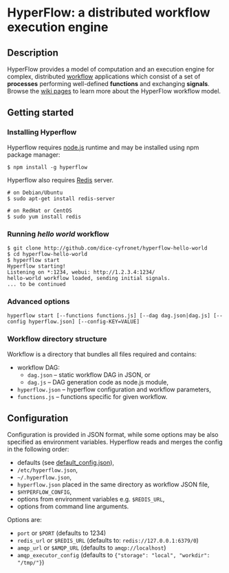 # HyperFlow: a distributed workflow execution engine

## Description

HyperFlow provides a model of computation and an execution engine for complex, distributed [workflow](http://en.wikipedia.org/wiki/Workflow) applications which consist of a set of **processes** performing well-defined **functions** and exchanging **signals**. Browse the [wiki pages](https://github.com/dice-cyfronet/hyperflow/wiki) to learn more about the HyperFlow workflow model. 


## Getting started

### Installing Hyperflow

Hyperflow requires [node.js](http://nodejs.org) runtime and may be installed using npm package manager:

```shell
$ npm install -g hyperflow
```

Hyperflow also requires [Redis](http://redis.io) server.

```shell
# on Debian/Ubuntu
$ sudo apt-get install redis-server

# on RedHat or CentOS
$ sudo yum install redis 
```

### Running *hello world* workflow

```shell
$ git clone http://github.com/dice-cyfronet/hyperflow-hello-world
$ cd hyperflow-hello-world
$ hyperflow start
Hyperflow starting!
Listening on *:1234, webui: http://1.2.3.4:1234/
hello-world workflow loaded, sending initial signals.
... to be continued
```
### Advanced options

```
hyperflow start [--functions functions.js] [--dag dag.json|dag.js] [--config hyperflow.json] [--config-KEY=VALUE]
````


### Workflow directory structure

Workflow is a directory that bundles all files required and contains:

* workflow DAG:
  * `dag.json` – static workflow DAG in JSON, or
  * `dag.js` – DAG generation code as node.js module, 
* `hyperflow.json` – hyperflow configuration and workflow parameters,
* `functions.js` – functions specific for given workflow.

## Configuration

Configuration is provided in JSON format, while some options may be also specified as environment variables. Hyperflow reads and merges the config in the following order:

* defaults (see [default_config.json](default_config.json)),
* `/etc/hyperflow.json`,
* `~/.hyperflow.json`,
* `hyperflow.json` placed in the same directory as workflow JSON file,
* `$HYPERFLOW_CONFIG`,
* options from environment variables e.g. `$REDIS_URL`,
* options from command line arguments.

Options are:

* `port` or `$PORT` (defaults to 1234)
* `redis_url` or `$REDIS_URL` (defaults to: `redis://127.0.0.1:6379/0`)
* `amqp_url` or `$AMQP_URL` (defaults to `amqp://localhost`)
* `amqp_executor_config` (defaults to `{"storage": "local", "workdir": "/tmp/"}`)
